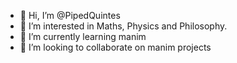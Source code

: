 - 👋 Hi, I’m @PipedQuintes
- 👀 I’m interested in Maths, Physics and Philosophy.
- 🌱 I’m currently learning manim
- 💞️ I’m looking to collaborate on manim projects

<!---
PipedQuintes/PipedQuintes is a ✨ special ✨ repository because its `README.md` (this file) appears on your GitHub profile.
You can click the Preview link to take a look at your changes.
--->

